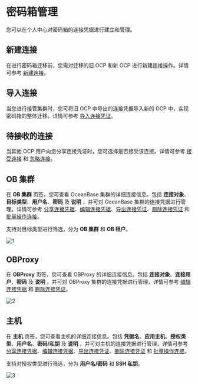 # 密码箱管理

您可以在个人中心对密码箱的连接凭据进行建立和管理。

## 新建连接

在进行密码箱迁移前，您需对迁移的旧 OCP 和新 OCP 进行新建连接操作。详情可参考 [新建连接](../../1100.management-user-center/100.create-connection.md)。

## 导入连接

当您进行接管集群时，您可将旧 OCP 中导出的连接凭据导入新的 OCP 中，实现密码箱的整体迁移。详情可参考 [导入连接凭证](../../1100.management-user-center/300.import-connection.md)。

## 待接收的连接

当其他 OCP 用户向您分享连接凭证时，您可选择是否接受该连接。详情可参考 [接受连接](../../1100.management-user-center/800.accept-connection.md) 和 [忽略连接](../../1100.management-user-center/900.ignore-connection.md)。

## OB 集群

在 **OB 集群** 页签，您可查看 OceanBase 集群的详细连接信息。包括 **连接对象**、**目标类型**、**用户名**、**密码** 及 **说明** ，并可对 OceanBase 集群的连接凭据进行管理，详情可参考 [分享连接凭据](../../1100.management-user-center/400.share-connection.md)、[编辑连接凭据](../../1100.management-user-center/500.edit-connection.md)、[导出连接凭证](../../1100.management-user-center/200.export-connection.md)、[删除连接凭证](../../1100.management-user-center/600.del-connection.md) 和 [批量操作连接](../../1100.management-user-center/700.operation-connection.md)。

支持对目标类型进行筛选，分为 **OB 集群** 和 **OB 租户**。

![1](https://obbusiness-private.oss-cn-shanghai.aliyuncs.com/doc/img/ocp/OB%20%E9%9B%86%E7%BE%A4.png)

## OBProxy

在 **OBProxy** 页签，您可查看 OBProxy 的详细连接信息。包括 **连接对象**、**连接用户**、**密码** 及 **说明** ，并可对 OBProxy 集群的连接凭据进行管理，详情可参考 [编辑连接凭据](../../1100.management-user-center/500.edit-connection.md) 和 [删除连接凭证](../../1100.management-user-center/600.del-connection.md)。

![2](https://obbusiness-private.oss-cn-shanghai.aliyuncs.com/doc/img/ocp/OBProxy.png)

## 主机

在 **主机** 页签，您可查看主机的详细连接信息。包括 **凭据名**、**应用主机**、**授权类型**、**用户名**、**密码/私钥** 及 **说明** ，并可对主机的连接凭据进行管理，详情可参考 [分享连接凭据](../../1100.management-user-center/400.share-connection.md)、[编辑连接凭据](../../1100.management-user-center/500.edit-connection.md)、[导出连接凭证](../../1100.management-user-center/200.export-connection.md)、[删除连接凭证](../../1100.management-user-center/600.del-connection.md) 和 [批量操作连接](../../1100.management-user-center/700.operation-connection.md)。

支持对授权类型进行筛选，分为 **用户名/密码** 和 **SSH 私钥**。

![3](https://obbusiness-private.oss-cn-shanghai.aliyuncs.com/doc/img/ocp/%E4%B8%BB%E6%9C%BA.png)
